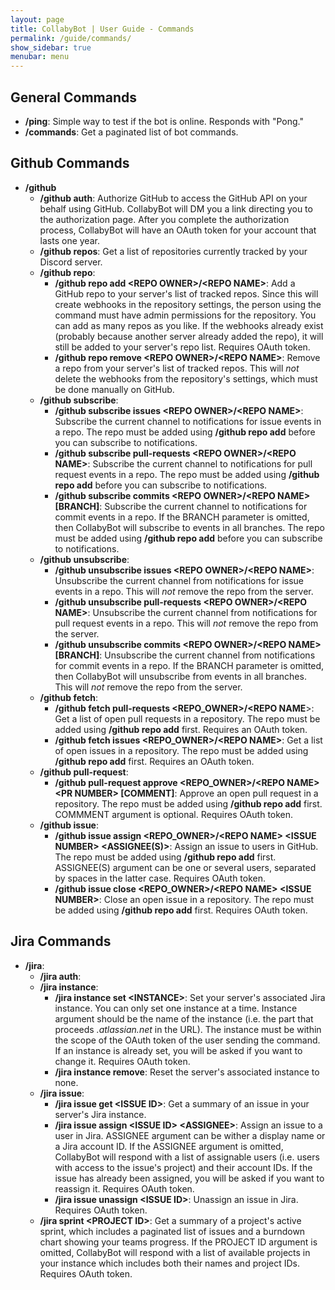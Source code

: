 ```yaml
---
layout: page
title: CollabyBot | User Guide - Commands
permalink: /guide/commands/
show_sidebar: true
menubar: menu
---
```


## General Commands

* **/ping**: Simple way to test if the bot is online. Responds with "Pong."
* **/commands**: Get a paginated list of bot commands.

## Github Commands

* **/github**
    * **/github auth**: Authorize GitHub to access the GitHub API on your behalf using GitHub. CollabyBot will DM you a link directing you to the authorization page. After you complete the authorization process, CollabyBot will have an OAuth token for your account that lasts one year.
    * **/github repos**: Get a list of repositories currently tracked by your Discord server.
    * **/github repo**:
      * **/github repo add \<REPO OWNER>/\<REPO NAME>**: Add a GitHub repo to your server's list of tracked repos. Since this will create webhooks in the repository settings, the person using the command must have admin permissions for the repository. You can add as many repos as you like. If the webhooks already exist (probably because another server already added the repo), it will still be added to your server's repo list. Requires OAuth token.
      * **/github repo remove \<REPO OWNER>/\<REPO NAME>**: Remove a repo from your server's list of tracked repos. This will _not_ delete the webhooks from the repository's settings, which must be done manually on GitHub.
    * **/github subscribe**:
      * **/github subscribe issues \<REPO OWNER>/\<REPO NAME>**: Subscribe the current channel to notifications for issue events in a repo. The repo must be added using **/github repo add** before you can subscribe to notifications.
      * **/github subscribe pull-requests \<REPO OWNER>/\<REPO NAME>**: Subscribe the current channel to notifications for pull request events in a repo. The repo must be added using **/github repo add** before you can subscribe to notifications.
      * **/github subscribe commits \<REPO OWNER>/\<REPO NAME> \[BRANCH]**: Subscribe the current channel to notifications for commit events in a repo. If the BRANCH parameter is omitted, then CollabyBot will subscribe to events in all branches. The repo must be added using **/github repo add** before you can subscribe to notifications.
    * **/github unsubscribe**:
      * **/github unsubscribe issues \<REPO OWNER>/\<REPO NAME>**: Unsubscribe the current channel from notifications for issue events in a repo. This will _not_ remove the repo from the server.
      * **/github unsubscribe pull-requests \<REPO OWNER>/\<REPO NAME>**: Unsubscribe the current channel from notifications for pull request events in a repo. This will _not_ remove the repo from the server.
      * **/github unsubscribe commits \<REPO OWNER>/\<REPO NAME> \[BRANCH]**: Unsubscribe the current channel from notifications for commit events in a repo. If the BRANCH parameter is omitted, then CollabyBot will unsubscribe from events in all branches. This will _not_ remove the repo from the server.
    * **/github fetch**:
      * **/github fetch pull-requests \<REPO_OWNER>/\<REPO NAME**>: Get a list of open pull requests in a repository. The repo must be added using **/github repo add** first. Requires an OAuth token.
      * **/github fetch issues \<REPO_OWNER>/\<REPO NAME>**: Get a list of open issues in a repository. The repo must be added using **/github repo add** first. Requires an OAuth token.
    * **/github pull-request**:
      * **/github pull-request approve \<REPO_OWNER>/\<REPO NAME> \<PR NUMBER> \[COMMENT]**: Approve an open pull request in a repository. The repo must be added using **/github repo add** first. COMMMENT argument is optional. Requires OAuth token.
    * **/github issue**:
      * **/github issue assign \<REPO_OWNER>/\<REPO NAME> \<ISSUE NUMBER> \<ASSIGNEE(S)>**: Assign an issue to users in GitHub. The repo must be added using **/github repo add** first. ASSIGNEE(S) argument can be one or several users, separated by spaces in the latter case. Requires OAuth token.
      * **/github issue close \<REPO_OWNER>/\<REPO NAME> \<ISSUE NUMBER>**: Close an open issue in a repository. The repo must be added using **/github repo add** first. Requires OAuth token.

## Jira Commands

* **/jira**:
  * **/jira auth**:
  * **/jira instance**:
    * **/jira instance set \<INSTANCE>**: Set your server's associated Jira instance. You can only set one instance at a time. Instance argument should be the name of the instance (i.e. the part that proceeds _.atlassian.net_ in the URL). The instance must be within the scope of the OAuth token of the user sending the command. If an instance is already set, you will be asked if you want to change it. Requires OAuth token.
    * **/jira instance remove**: Reset the server's associated instance to none.
  * **/jira issue**:
    * **/jira issue get \<ISSUE ID>**: Get a summary of an issue in your server's Jira instance.
    * **/jira issue assign \<ISSUE ID> \<ASSIGNEE>**: Assign an issue to a user in Jira. ASSIGNEE argument can be wither a display name or a Jira account ID. If the ASSIGNEE argument is omitted, CollabyBot will respond with a list of assignable users (i.e. users with access to the issue's project) and their account IDs. If the issue has already been assigned, you will be asked if you want to reassign it. Requires OAuth token.
    * **/jira issue unassign \<ISSUE ID>**: Unassign an issue in Jira. Requires OAuth token.
  * **/jira sprint \<PROJECT ID>**: Get a summary of a project's active sprint, which includes a paginated list of issues and a burndown chart showing your teams progress. If the PROJECT ID argument is omitted, CollabyBot will respond with a list of available projects in your instance which includes both their names and project IDs. Requires OAuth token.
